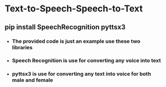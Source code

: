 # Text-to-Speech-Speech-to-Text

## pip install SpeechRecognition pyttsx3

- ### The provided code is just an example use these two libraries 
- ### Speech Recognition is use for converting any voice into text
- ### pyttsx3 is use for converting any text into voice for both male and female
